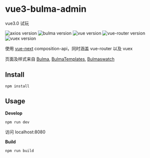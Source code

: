 # vue3-bulma-admin

vue3.0 试玩

![axios version](https://img.shields.io/github/package-json/dependency-version/xyzhanjiang/vue3-bulma-admin/axios) ![bulma version](https://img.shields.io/github/package-json/dependency-version/xyzhanjiang/vue3-bulma-admin/bulma)  ![vue version](https://img.shields.io/github/package-json/dependency-version/xyzhanjiang/vue3-bulma-admin/vue) ![vue-router version](https://img.shields.io/github/package-json/dependency-version/xyzhanjiang/vue3-bulma-admin/vue-router) ![vuex version](https://img.shields.io/github/package-json/dependency-version/xyzhanjiang/vue3-bulma-admin/vuex)

使用 [vue-next](https://github.com/vuejs/vue-next) composition-api，同时涵盖 vue-router 以及 vuex

页面及样式来自 [Bulma](https://github.com/jgthms/bulma), [BulmaTemplates](https://github.com/BulmaTemplates/bulma-templates), [Bulmaswatch](https://github.com/jenil/bulmaswatch)

## Install

``` shell
npm install
```

## Usage

**Develop**

``` shell
npm run dev
```

访问 localhost:8080

**Build**

``` shell
npm run build
```
